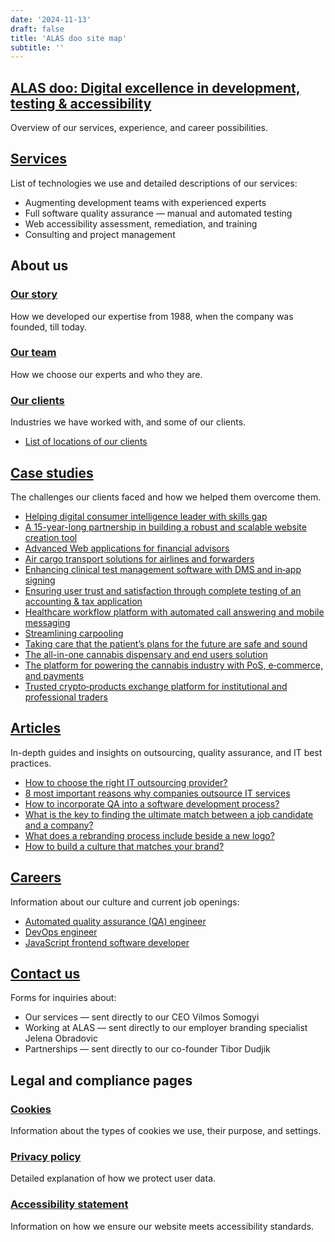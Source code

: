 ```yaml
---
date: '2024-11-13'
draft: false
title: 'ALAS doo site map'
subtitle: ''
---
```


## [ALAS doo: Digital excellence in development, testing & accessibility](/)

Overview of our services, experience, and career possibilities.

## [Services](/services)

List of technologies we use and detailed descriptions of our services:

- Augmenting development teams with experienced experts
- Full software quality assurance — manual and automated testing
- Web accessibility assessment, remediation, and training
- Consulting and project management

## About us

### [Our story](/our-story)

How we developed our expertise from 1988, when the company was founded, till today.

### [Our team](/our-team)

How we choose our experts and who they are.

### [Our clients](/our-clients)

Industries we have worked with, and some of our clients.

- [List of locations of our clients](/clients-locations)


## [Case studies](/case-studies)

The challenges our clients faced and how we helped them overcome them.

- [Helping digital consumer intelligence leader with skills gap](/case-studies/helping-digital-consumer-intelligence-leader-with-skills-gap/)
- [A 15-year-long partnership in building a robust and scalable website creation tool](/case-studies/a-15-year-long-partnership-in-building-a-robust-and-scalable-website-creation-tool/)
- [Advanced Web applications for financial advisors](/case-studies/advanced-web-applications-for-financial-advisors/)
- [Air cargo transport solutions for airlines and forwarders](/case-studies/air-cargo-transport-solutions-for-airlines-and-forwarders/)
- [Enhancing clinical test management software with DMS and in‑app signing](/case-studies/enhancing-clinical-test-management-software-with-dms-and-in-app-signing/)
- [Ensuring user trust and satisfaction through complete testing of an accounting & tax application](/case-studies/ensuring-user-trust-and-satisfaction-through-complete-testing-of-an-accounting-and-tax-application/)
- [Healthcare workflow platform with automated call answering and mobile messaging](/case-studies/healthcare-workflow-platform-with-automated-call-answering-and-mobile-messaging/)
- [Streamlining carpooling](/case-studies/streamlining-carpooling/)
- [Taking care that the patient’s plans for the future are safe and sound](/case-studies/ensuring-that-the-patients-plans-for-the-future-are-safe-and-sound/)
- [The all-in-one cannabis dispensary and end users solution](/case-studies/the-all-in-one-cannabis-dispensary-and-end-users-solution/)
- [The platform for powering the cannabis industry with PoS, e‑commerce, and payments](/case-studies/the-platform-for-powering-the-cannabis-industry-with-pos-e-commerce-and-payments/)
- [Trusted crypto‑products exchange platform for institutional and professional traders](/case-studies/trusted-crypto-products-exchange-platform-for-institutional-and-professional-traders/)

## [Articles](/articles)

In-depth guides and insights on outsourcing, quality assurance, and IT best practices.

- [How to choose the right IT outsourcing provider?](/articles/how-to-choose-the-right-it-outsourcing-provider/)
- [8 most important reasons why companies outsource IT services](/articles/8-most-important-reasons-why-companies-outsource-it-services/)
- [How to incorporate QA into a software development process?](/articles/how-to-incorporate-qa-into-software-development-process/)
- [What is the key to finding the ultimate match between a job candidate and a company?](/articles/what-is-the-key-to-finding-the-ultimate-match-between-a-job-candidate-and-a-company/)
- [What does a rebranding process include beside a new logo?](/articles/what-does-a-rebranding-process-include-beside-a-new-logo/)
- [How to build a culture that matches your brand?](/articles/how-to-build-a-culture-that-matches-your-brand/)

## [Careers](/careers)

Information about our culture and current job openings:

- [Automated quality assurance (QA) engineer](/career/automated-quality-assurance-qa-engineer/)
- [DevOps engineer](/career/devops-engineer/)
- [JavaScript frontend software developer](/career/javascript-frontend-software-developer/)

## [Contact us](/contact/)

Forms for inquiries about:

- Our services — sent directly to our CEO Vilmos Somogyi
- Working at ALAS — sent directly to our employer branding specialist Jelena Obradovic
- Partnerships — sent directly to our co-founder Tibor Dudjik

## Legal and compliance pages

### [Cookies](/cookies/)

Information about the types of cookies we use, their purpose, and settings.

### [Privacy policy](/privacy-policy/)

Detailed explanation of how we protect user data.

### [Accessibility statement](/accessibility-statement)

Information on how we ensure our website meets accessibility standards.
